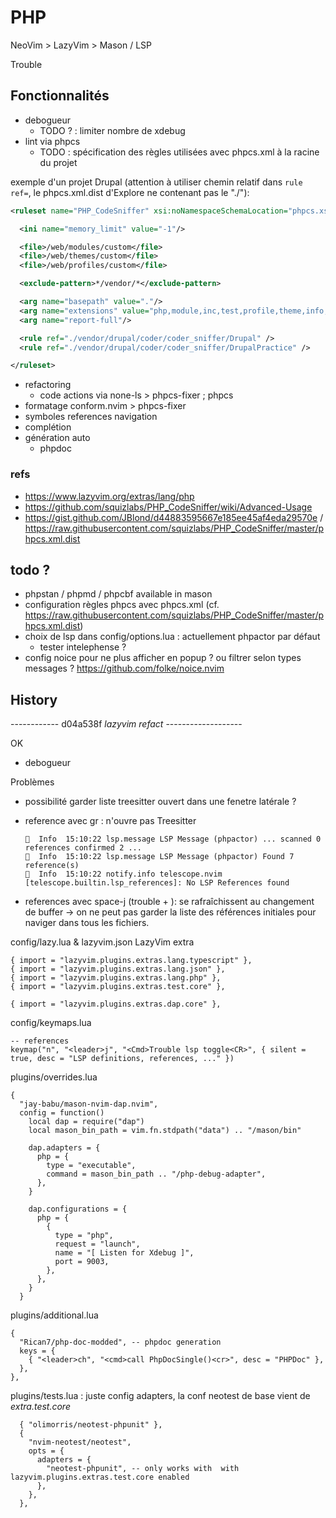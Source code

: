 # PHP

NeoVim > LazyVim > Mason / LSP

Trouble

## Fonctionnalités

- debogueur
  - TODO ? : limiter nombre de xdebug
- lint via phpcs
  - TODO : spécification des règles utilisées avec phpcs.xml à la racine du projet

exemple d'un projet Drupal (attention à utiliser chemin relatif dans `rule ref=`, le phpcs.xml.dist d'Explore ne contenant pas le "./"):

```xml
<ruleset name="PHP_CodeSniffer" xsi:noNamespaceSchemaLocation="phpcs.xsd" xmlns:xsi="http://www.w3.org/2001/XMLSchema-instance">

  <ini name="memory_limit" value="-1"/>

  <file>/web/modules/custom</file>
  <file>/web/themes/custom</file>
  <file>/web/profiles/custom</file>

  <exclude-pattern>*/vendor/*</exclude-pattern>

  <arg name="basepath" value="."/>
  <arg name="extensions" value="php,module,inc,test,profile,theme,info,txt"/>
  <arg name="report-full"/>

  <rule ref="./vendor/drupal/coder/coder_sniffer/Drupal" />
  <rule ref="./vendor/drupal/coder/coder_sniffer/DrupalPractice" />

</ruleset>
```

- refactoring
  - code actions via none-ls > phpcs-fixer ; phpcs
- formatage conform.nvim > phpcs-fixer
- symboles references navigation
- complétion
- génération auto
  - phpdoc

### refs

- <https://www.lazyvim.org/extras/lang/php>
- <https://github.com/squizlabs/PHP_CodeSniffer/wiki/Advanced-Usage>
- <https://gist.github.com/JBlond/d44883595667e185ee45af4eda29570e> / <https://raw.githubusercontent.com/squizlabs/PHP_CodeSniffer/master/phpcs.xml.dist>

## todo ?

- phpstan / phpmd / phpcbf available in mason
- configuration règles phpcs avec phpcs.xml (cf. <https://raw.githubusercontent.com/squizlabs/PHP_CodeSniffer/master/phpcs.xml.dist>)
- choix de lsp dans config/options.lua : actuellement phpactor par défaut
  - tester intelephense ?
- config noice pour ne plus afficher en popup ? ou filtrer selon types messages ? <https://github.com/folke/noice.nvim>

## History

------------ d04a538f _lazyvim refact_ -------------------

OK

- debogueur

Problèmes

- possibilité garder liste treesitter ouvert dans une fenetre latérale ?
- reference avec gr : n'ouvre pas Treesitter

        Info  15:10:22 lsp.message LSP Message (phpactor) ... scanned 0 references confirmed 2 ...
        Info  15:10:22 lsp.message LSP Message (phpactor) Found 7 reference(s)
        Info  15:10:22 notify.info telescope.nvim [telescope.builtin.lsp_references]: No LSP References found

- references avec space-j (trouble + ): se rafraîchissent au changement de buffer -> on ne peut pas garder la liste des références initiales pour naviger dans tous les fichiers.

config/lazy.lua & lazyvim.json
LazyVim extra

    { import = "lazyvim.plugins.extras.lang.typescript" },
    { import = "lazyvim.plugins.extras.lang.json" },
    { import = "lazyvim.plugins.extras.lang.php" },
    { import = "lazyvim.plugins.extras.test.core" },

    { import = "lazyvim.plugins.extras.dap.core" },

config/keymaps.lua

    -- references
    keymap("n", "<leader>j", "<Cmd>Trouble lsp toggle<CR>", { silent = true, desc = "LSP definitions, references, ..." })

plugins/overrides.lua

    {
      "jay-babu/mason-nvim-dap.nvim",
      config = function()
        local dap = require("dap")
        local mason_bin_path = vim.fn.stdpath("data") .. "/mason/bin"

        dap.adapters = {
          php = {
            type = "executable",
            command = mason_bin_path .. "/php-debug-adapter",
          },
        }

        dap.configurations = {
          php = {
            {
              type = "php",
              request = "launch",
              name = "[ Listen for Xdebug ]",
              port = 9003,
            },
          },
        }
      }

plugins/additional.lua

    {
      "Rican7/php-doc-modded", -- phpdoc generation
      keys = {
        { "<leader>ch", "<cmd>call PhpDocSingle()<cr>", desc = "PHPDoc" },
      },
    },

plugins/tests.lua : juste config adapters, la conf neotest de base vient de _extra.test.core_

      { "olimorris/neotest-phpunit" },
      {
        "nvim-neotest/neotest",
        opts = {
          adapters = {
            "neotest-phpunit", -- only works with  with lazyvim.plugins.extras.test.core enabled
          },
        },
      },

